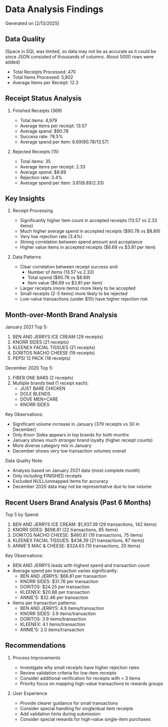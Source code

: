 # Data Analysis Findings
Generated on [2/13/2025]

## Data Quality 
(Space in SQL was limited, so data may not be as accurate as it could be since JSON consisted of thousands of columns. About 5000 rows were added)
- Total Receipts Processed: 470
- Total Items Processed: 5,802
- Average Items per Receipt: 12.3

## Receipt Status Analysis
1. Finished Receipts (369)
   - Total items: 4,979
   - Average items per receipt: 13.57
   - Average spend: $90.78
   - Success rate: 78.5%
   - Average spend per item: $6.69 ($90.78/13.57)

2. Rejected Receipts (15)
   - Total items: 35
   - Average items per receipt: 2.33
   - Average spend: $8.89
   - Rejection rate: 3.4%
   - Average spend per item: $3.81 ($8.89/2.33)

## Key Insights
1. Receipt Processing
   - Significantly higher item count in accepted receipts (13.57 vs 2.33 items)
   - Much higher average spend in accepted receipts ($90.78 vs $8.89)
   - Very low rejection rate (3.4%)
   - Strong correlation between spend amount and acceptance
   - Higher value items in accepted receipts ($6.69 vs $3.81 per item)

2. Data Patterns
   - Clear correlation between receipt success and:
     * Number of items (13.57 vs 2.33)
     * Total spend ($90.78 vs $8.89)
     * Item value ($6.69 vs $3.81 per item)
   - Larger receipts (more items) more likely to be accepted
   - Small receipts (2-3 items) more likely to be rejected
   - Low-value transactions (under $10) have higher rejection risk

## Month-over-Month Brand Analysis

January 2021 Top 5:
1. BEN AND JERRYS ICE CREAM (29 receipts)
2. KNORR SIDES (21 receipts)
3. KLEENEX FACIAL TISSUES (21 receipts)
4. DORITOS NACHO CHEESE (19 receipts)
5. PEPSI 12 PACK (18 receipts)

December 2020 Top 5:
1. FIBER ONE BARS (2 receipts)
2. Multiple brands tied (1 receipt each):
   - JUST BARE CHICKEN
   - DOLE BLENDS
   - DOVE MEN+CARE
   - KNORR SIDES

Key Observations:
- Significant volume increase in January (379 receipts vs 30 in December)
- Only Knorr Sides appears in top brands for both months
- January shows much stronger brand loyalty (higher receipt counts)
- More diverse category mix in January
- December shows very low transaction volumes overall

Data Quality Note:
- Analysis based on January 2021 data (most complete month)
- Only including FINISHED receipts
- Excluded NULL/unmapped items for accuracy
- December 2020 data may not be representative due to low volume

## Recent Users Brand Analysis (Past 6 Months)
Top 5 by Spend:
1. BEN AND JERRYS ICE CREAM: $1,937.39 (29 transactions, 142 items)
2. KNORR SIDES: $698.81 (22 transactions, 85 items)
3. DORITOS NACHO CHEESE: $460.81 (19 transactions, 75 items)
4. KLEENEX FACIAL TISSUES: $438.39 (21 transactions, 87 items)
5. ANNIE'S MAC & CHEESE: $324.63 (10 transactions, 20 items)

Key Observations:
- BEN AND JERRYS leads with highest spend and transaction count
- Average spend per transaction varies significantly:
  * BEN AND JERRYS: $66.81 per transaction
  * KNORR SIDES: $31.76 per transaction
  * DORITOS: $24.25 per transaction
  * KLEENEX: $20.88 per transaction
  * ANNIE'S: $32.46 per transaction
- Items per transaction patterns:
  * BEN AND JERRYS: 4.9 items/transaction
  * KNORR SIDES: 3.9 items/transaction
  * DORITOS: 3.9 items/transaction
  * KLEENEX: 4.1 items/transaction
  * ANNIE'S: 2.0 items/transaction

## Recommendations
1. Process Improvements
   - Investigate why small receipts have higher rejection rates
   - Review validation criteria for low-item receipts
   - Consider additional verification for receipts with < 3 items
   - Priority focus on mapping high-value transactions to rewards groups

2. User Experience
   - Provide clearer guidance for small transactions
   - Consider special handling for single/dual item receipts
   - Add validation hints during submission
   - Consider special rewards for high-value single-item purchases
